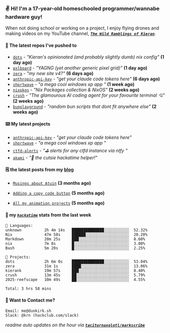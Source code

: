 ### ✌️ Hi! I'm a 17-year-old homeschooled programmer/wannabe hardware guy!

When not doing school or working on a project, I enjoy flying drones and making videos on my YouTube channel, [**_`The Wild Ramblings of Kieran`_**](https://youtube.com/@kieran.rambles).

#### 👷 The latest repos I've pushed to

- [`dots`](https://github.com/taciturnaxolotl/dots) - _"Kieran's opinionated (and probably slightly dumb) nix config"_ **(1 day ago)**
- [`pxlboard`](https://github.com/taciturnaxolotl/pxlboard) - _"YAGNG (yet another generic pixel grid)"_ **(1 day ago)**
- [`zera`](https://github.com/taciturnaxolotl/zera) - _"my new site v4?"_ **(6 days ago)**
- [`anthropic-api-key`](https://github.com/taciturnaxolotl/anthropic-api-key) - _"get your claude code tokens here"_ **(6 days ago)**
- [`shortwave`](https://github.com/taciturnaxolotl/shortwave) - _"a mega cool windows xp app "_ **(1 week ago)**
- [`nixpkgs`](https://github.com/NixOS/nixpkgs) - _"Nix Packages collection & NixOS"_ **(2 weeks ago)**
- [`crush`](https://github.com/charmbracelet/crush) - _"The glamourous AI coding agent for your favourite terminal 💘"_ **(2 weeks ago)**
- [`bunplayground`](https://github.com/taciturnaxolotl/bunplayground) - _"random bun scripts that dont fit anywhere else"_ **(2 weeks ago)**

#### ⌨️ My latest projects

- [`anthropic-api-key`](https://github.com/taciturnaxolotl/anthropic-api-key) - _"get your claude code tokens here"_
- [`shortwave`](https://github.com/taciturnaxolotl/shortwave) - _"a mega cool windows xp app "_
- [`ctfd-alerts`](https://github.com/taciturnaxolotl/ctfd-alerts) - _"⛳ alerts for any ctfd instance via ntfy "_
- [`akami`](https://github.com/taciturnaxolotl/akami) - _"🌷 the cutsie hackatime helper!"_

#### 🗒️ the latest posts from my [blog](https://dunkirk.sh)

- [`Musings about Atuin`](https://dunkirk.sh/blog/atuin/) **(3 months ago)**

- [`Adding a copy code button`](https://dunkirk.sh/blog/adding-a-copy-button/) **(5 months ago)**

- [`All my animation projects`](https://dunkirk.sh/blog/my-animations/) **(5 months ago)**



#### 📡 my [_`hackatime`_](https://waka.hackclub.com) stats from the last week

```text
💾 Languages:
unknown          2h 4m 14s   ██████████████░░░░░░░░░░░  52.32%
Nix              47m 58s     ██████░░░░░░░░░░░░░░░░░░░  20.20%
Markdown         20m 25s     ███░░░░░░░░░░░░░░░░░░░░░░  8.60%
nix              7m 8s       █░░░░░░░░░░░░░░░░░░░░░░░░  3.00%
Bash             5m 20s      █░░░░░░░░░░░░░░░░░░░░░░░░  2.25%

💼 Projects:
dots             2h 6m 0s    ██████████████░░░░░░░░░░░  53.04%
zera             31m 1s      ████░░░░░░░░░░░░░░░░░░░░░  13.06%
kierank          19m 57s     ███░░░░░░░░░░░░░░░░░░░░░░  8.40%
crush            13m 45s     ██░░░░░░░░░░░░░░░░░░░░░░░  5.79%
2025-reefscape   10m 49s     ██░░░░░░░░░░░░░░░░░░░░░░░  4.55%

Total: 3 hrs 58 mins
```

#### 📮 Want to Contact me?

```text
Email: me@dunkirk.sh
Slack: @krn (hackclub.com/slack)
```

_readme auto updates on the hour via [**`taciturnaxolotl/markscribe`**](https://github.com/taciturnaxolotl/markscribe)_
